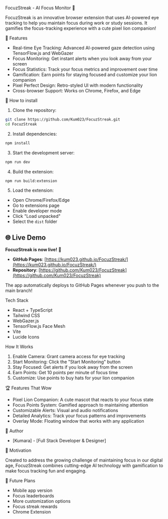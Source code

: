 FocuzStreak - AI Focus Monitor 🦁

FocuzStreak is an innovative browser extension that uses AI-powered eye tracking to help you maintain focus during work or study sessions. It gamifies the focus-tracking experience with a cute pixel lion companion!

🌟 Features

- Real-time Eye Tracking: Advanced AI-powered gaze detection using TensorFlow.js and WebGazer
- Focus Monitoring: Get instant alerts when you look away from your screen
- Focus Statistics: Track your focus metrics and improvement over time
- Gamification: Earn points for staying focused and customize your lion companion
- Pixel Perfect Design: Retro-styled UI with modern functionality
- Cross-browser Support: Works on Chrome, Firefox, and Edge

🚀 How to install

1. Clone the repository:
```bash
git clone https://github.com/Kum023/FocuzStreak.git
cd FocuzStreak
```

2. Install dependencies:
```bash
npm install
```

3. Start the development server:
```bash
npm run dev
```

4. Build the extension:
```bash
npm run build:extension
```

5. Load the extension:
- Open Chrome/Firefox/Edge
- Go to extensions page
- Enable developer mode
- Click "Load unpacked"
- Select the `dist` folder

## 🌐 Live Demo

**FocuzStreak is now live!** 🎉

- **GitHub Pages**: [https://kum023.github.io/FocuzStreak/](https://kum023.github.io/FocuzStreak/)
- **Repository**: [https://github.com/Kum023/FocuzStreak](https://github.com/Kum023/FocuzStreak)

The app automatically deploys to GitHub Pages whenever you push to the main branch!

Tech Stack

- React + TypeScript
- Tailwind CSS
- WebGazer.js
- TensorFlow.js Face Mesh
- Vite
- Lucide Icons

How It Works

1. Enable Camera: Grant camera access for eye tracking
2. Start Monitoring: Click the "Start Monitoring" button
3. Stay Focused: Get alerts if you look away from the screen
4. Earn Points: Get 10 points per minute of focus time
5. Customize: Use points to buy hats for your lion companion

🏆 Features That Wow

- Pixel Lion Companion: A cute mascot that reacts to your focus state
- Focus Points System: Gamified approach to maintaining attention
- Customizable Alerts: Visual and audio notifications
- Detailed Analytics: Track your focus patterns and improvements
- Overlay Mode: Floating window that works with any application

👥 Author

- [Kumara] - [Full Stack Developer & Designer]

🎯 Motivation

Created to address the growing challenge of maintaining focus in our digital age, FocuzStreak combines cutting-edge AI technology with gamification to make focus tracking fun and engaging.

🔮 Future Plans

- Mobile app version
- Focus leaderboards
- More customization options
- Focus streak rewards
- Chrome Extension

